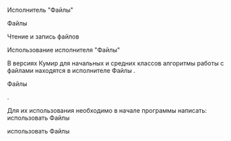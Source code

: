 Исполнитель "Файлы"

Файлы

Чтение и запись файлов

Использование исполнителя "Файлы"

В версиях Кумир для начальных и средних классов алгоритмы работы с файлами
            находятся в исполнителе Файлы .

Файлы

.

Для их использования необходимо в начале программы написать: использовать Файлы

использовать Файлы
